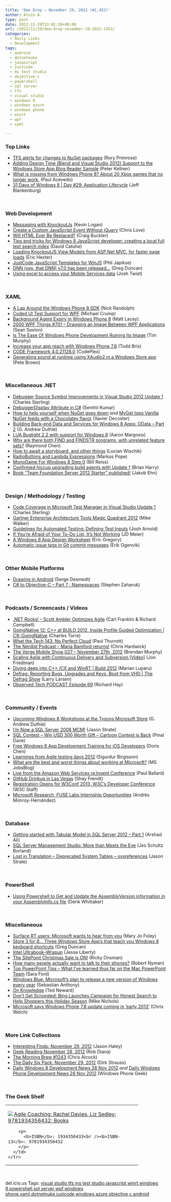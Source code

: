 ```yaml
---
title: 'Dew Drop – November 29, 2012 (#1,452)'
author: Alvin A.
type: post
date: 2012-11-29T13:02:20+00:00
url: /2012/11/29/dew-drop-november-29-2012-1452/
categories:
  - Daily Links
  - Development
tags:
  - android
  - dotnetnuke
  - javascript
  - justcode
  - ms test studio
  - objective-c
  - powershell
  - sql server
  - tfs
  - visual studio
  - windows 8
  - windows azure
  - windows phone
  - winrt
  - wpf
  - xaml

---
```

### <a name="top"></a>Top Links

  * <a href="http://feedproxy.google.com/~r/RoryPrimrose/~3/x6BM4PSLwsw/post.aspx" target="_blank">TFS alerts for changes to NuGet packages</a> (Rory Primrose)
  * <a href="http://peterkellner.net/2012/11/25/adding-design-time-blend-and-visual-studio-2012-support-to-the-windows-store-app-blog-reader-sample/?utm_source=rss&utm_medium=rss&utm_campaign=adding-design-time-blend-and-visual-studio-2012-support-to-the-windows-store-app-blog-reader-sample" target="_blank">Adding Design Time (Blend and Visual Studio 2012) Support to the Windows Store App Blog Reader Sample</a> (Peter Kellner)
  * <a href="http://feedproxy.google.com/~r/wmexperts/~3/PD02-vcXbU8/story01.htm" target="_blank">What is missing from Windows Phone 8? About 20 Xbox games that no longer work.</a> (Paul Acevedo)
  * <a href="http://feedproxy.google.com/~r/Blankenthoughts/~3/LUwy_Z-6bpQ/" target="_blank">31 Days of Windows 8 | Day #29: Application Lifecycle</a> (Jeff Blankenburg)

&#160;

### <a name="web"></a>Web Development

  * <a href="http://feedproxy.google.com/~r/geekswithblogs/~3/iASKwESNXEw/messaging-with-knockoutjs.aspx" target="_blank">Messaging with KnockoutJs</a> (Kevin Logan)
  * <a href="http://professionalaspnet.com/archive/2012/11/28/Create-a-Custom-JavaScript-Event-Without-jQuery.aspx" target="_blank">Create a Custom JavaScript Event Without jQuery</a> (Chris Love)
  * <a href="http://feedproxy.google.com/~r/SitepointFeed/~3/u2y2CqCvHYQ/" target="_blank">Will HTML Ever Be Replaced?</a> (Craig Buckler)
  * <a href="http://blogs.msdn.com/b/eternalcoding/archive/2012/11/29/tips-and-tricks-for-windows-8-javascript-developer-creating-a-local-full-text-search-index.aspx" target="_blank">Tips and tricks for Windows 8 JavaScript developer: creating a local full text search index</a> (David Catuhe)
  * <a href="http://feedproxy.google.com/~r/LosTechies/~3/ZYCTSvwZIIg/" target="_blank">Loading KnockoutJS View Models from ASP.Net MVC, for faster page loads</a> (Eric Hexter)
  * <a href="http://feedproxy.google.com/~r/Telerik/~3/UmKhUJ1U14k/justcode-javascript-templates-for-winjs.aspx" target="_blank">JustCode JavaScript Templates for WinJS</a> (Phil Japikse)
  * <a href="http://coolthingoftheday.blogspot.com/2012/11/dnn-yes-that-dnn-v70-has-been-released.html" target="_blank">DNN (yes, that DNN) v7.0 has been released&#8230;</a> (Greg Duncan)
  * <a href="http://www.thejoyofcode.com/Using_excel_to_access_your_Mobile_Services_data.aspx" target="_blank">Using excel to access your Mobile Services data</a> (Josh Twist)

&#160;

### <a name="silverlight"></a>XAML

  * <a href="http://visualstudiomagazine.com/articles/2012/11/28/a-lap-around-windows-phone-8-sdk.aspx" target="_blank">A Lap Around the Windows Phone 8 SDK</a> (Nick Randolph)
  * <a href="http://feedproxy.google.com/~r/Telerik/~3/PEBhiDvoUOE/coded-ui-test-support-for-wpf.aspx" target="_blank">Coded UI Test Support for WPF</a> (Michael Crump)
  * <a href="http://mobile.dzone.com/articles/background-agent-expiry" target="_blank">Background Agent Expiry in Windows Phone 8</a> (Matt Lacey)
  * <a href="http://wpf.2000things.com/2012/11/29/701-dragging-an-image-between-wpf-applications/" target="_blank">2000 WPF Things #701 – Dragging an Image Between WPF Applications</a> (Sean Sexton)
  * <a href="http://feedproxy.google.com/~r/geekswithblogs/~3/lo8dmQ1NRLc/is-the-ease-of-windows-phone-development-ruining-its-image.aspx" target="_blank">Is The Ease Of Windows Phone Development Ruining Its Image</a> (Tim Murphy)
  * <a href="http://blogs.windows.com/windows_phone/b/wpdev/archive/2012/11/28/increase-your-app-reach-with-windows-phone-7-8.aspx" target="_blank">Increase your app reach with Windows Phone 7.8</a> (Todd Brix)
  * <a href="http://codeframework.codeplex.com/releases/view/98392" target="_blank">CODE Framework 4.0.21128.0</a> (CodePlex)
  * <a href="http://feedproxy.google.com/~r/PeteBrown/~3/TLaTYBuB4uA/generating-sound-at-runtime-using-xaudio2-in-a-windows-store-app" target="_blank">Generating sound at runtime using XAudio2 in a Windows Store app</a> (Pete Brown)

&#160;

### <a name="dotnet"></a>Miscellaneous .NET

  * <a href="http://blogs.msdn.com/b/visualstudioalm/archive/2012/11/28/debugger-source-symbol-improvements-in-visual-studio-2012-update-1.aspx" target="_blank">Debugger Source Symbol Improvements in Visual Studio 2012 Update 1</a> (Charles Sterling)
  * <a href="http://feeds.dzone.com/~r/zones/dotnet/~3/fRESOMJxLnk/debuggerdisplay-attribute-c" target="_blank">DebuggerDisplay Attribute in C#</a> (Senthil Kumar)
  * <a href="http://www.xavierdecoster.com/post/2012/03/09/how-to-help-yourself-when-nuget-goes-down" target="_blank">How to help yourself when NuGet goes down</a> _and_ <a href="http://www.xavierdecoster.com/post/2012/03/01/myget-tops-vanilla-nuget-feeds-with-a-chocolatey-flavor" target="_blank">MyGet tops Vanilla NuGet feeds with a Chocolatey flavor</a> (Xavier Decoster)
  * <a href="http://feeds.devhammer.net/~r/devhammer/~3/nMg97FRCOGI/building-back-end-data-and-services-for-windows-8-apps-odata---part-2" target="_blank">Building Back-end Data and Services for Windows 8 Apps: OData &#8211; Part 2</a> (G. Andrew Duthie)
  * <a href="http://blogs.msdn.com/b/aaron_margosis/archive/2012/11/28/lua-buglight-2-2-with-support-for-windows-8.aspx" target="_blank">LUA Buglight 2.2 with support for Windows 8</a> (Aaron Margosis)
  * <a href="http://blogs.msdn.com/b/oldnewthing/archive/2012/11/28/10372436.aspx" target="_blank">Why are there both FIND and FINDSTR programs, with unrelated feature sets?</a> (Raymond Chen)
  * <a href="http://blogs.msdn.com/b/lucian/archive/2012/11/28/how-to-await-a-storyboard-and-other-things.aspx" target="_blank">How to await a storyboard, and other things</a> (Lucian Wischik)
  * <a href="http://feedproxy.google.com/~r/geekswithblogs/~3/XOBn-YO679E/radiobuttons-and-lambda-expressions.aspx" target="_blank">RadioButtons and Lambda Expressions</a> (Markus Pope)
  * <a href="http://www.billreiss.com/monogame-for-windows-8-step-0/" target="_blank">MonoGame For Windows 8 Step 0</a> (Bill Reiss)
  * <a href="http://blogs.msdn.com/b/bharry/archive/2012/11/29/confirmed-hiccup-upgrading-build-agents-with-update-1.aspx" target="_blank">Confirmed hiccup upgrading build agents with Update 1</a> (Brian Harry)
  * <a href="http://feedproxy.google.com/~r/geekswithblogs/~3/yN2coITzvog/book-ldquoteam-foundation-server-2012-starterrdquo-published.aspx" target="_blank">Book “Team Foundation Server 2012 Starter” published!</a> (Jakob Ehn)

&#160;

### <a name="design"></a>Design / Methodology / Testing

  * <a href="http://blogs.msdn.com/b/visualstudioalm/archive/2012/11/28/code-coverage-in-microsoft-test-manager-in-visual-studio-update-1.aspx" target="_blank">Code Coverage in Microsoft Test Manager in Visual Studio Update 1</a> (Charles Sterling)
  * <a href="http://feedproxy.google.com/~r/MikeWalker/~3/idrao5aMdXg/gartner-enterprise-architecture-tools-magic-quadrant-2012.html" target="_blank">Gartner Enterprise Architecture Tools Magic Quadrant 2012</a> (Mike Walker)
  * <a href="http://feedproxy.google.com/~r/LosTechies/~3/mB7DB_M9Hr4/" target="_blank">Guidelines for Automated Testing: Defining Test Inputs</a> (Josh Arnold)
  * <a href="http://feedproxy.google.com/~r/jmeier/~3/2QRaugUAzE8/if-you-re-afraid-of-your-to-do-list-it-s-not-working.aspx" target="_blank">If You’re Afraid of Your To-Do List, It’s Not Working</a> (JD Meier)
  * <a href="http://architects.dzone.com/articles/windows-8-app-design-worksheet-0" target="_blank">A Windows 8 App Design Worksheet</a> (Eric Gregory)
  * <a href="http://feedproxy.google.com/~r/jayway/posts/~3/wjT8szrtavs/" target="_blank">Automatic issue tags in Git commit messages</a> (Erik Ogenvik)

&#160;

### <a name="mobile"></a>Other Mobile Platforms

  * <a href="http://www.codeproject.com/Articles/500618/DrawingplusinplusAndroid" target="_blank">Drawing in Android</a> (Serge Desmedt)
  * <a href="http://www.infragistics.com/community/blogs/stevez/archive/2012/11/28/c-to-objective-c-part-7-namespaces.aspx" target="_blank">C# to Objective-C &#8211; Part 7 : Namespaces</a> (Stephen Zaharuk)

&#160;

### <a name="podcasts"></a>Podcasts / Screencasts / Videos

  * <a href="http://www.dotnetrocks.com/default.aspx?ShowNum=824" target="_blank">.NET Rocks! &#8211; Scott Ambler Optimizes Agile</a> (Carl Franklin & Richard Campbell)
  * <a href="http://channel9.msdn.com/Shows/C9-GoingNative/C9GoingNative-12-C-at-BUILD-2012-Inside-Profile-Guided-Optimization" target="_blank">GoingNative 12: C++ at BUILD 2012, Inside Profile Guided Optimization | C9::GoingNative</a> (Charles Torre)
  * <a href="http://winsupersite.com/podcasts/what-tech-143-no-perfect-cloud" target="_blank">What the Tech 143: No Perfect Cloud</a> (Paul Thurrott)
  * <a href="http://nerdist.libsyn.com/maria-bamford-returns" target="_blank">The Nerdist Podcast &#8211; Maria Bamford returns!</a> (Chris Hardwick)
  * <a href="http://www.theverge.com/2012/11/28/3701436/the-verge-mobile-show-027-november-27th-2012" target="_blank">The Verge Mobile Show 027 &#8211; November 27th, 2012</a> (Brendan Murphy)
  * <a href="http://blog.assembla.com/assemblablog/tabid/12618/bid/92554/Scaling-Agile-with-Continuous-Delivery-and-Subversion-Video.aspx" target="_blank">Scaling Agile with Continuous Delivery and Subversion [Video]</a> (Jon Friedman)
  * <a href="http://channel9.msdn.com/Events/Build/2012/3-010" target="_blank">Diving deep into C++ /CX and WinRT | Build 2012</a> (Marian Luparu)
  * <a href="http://channel9.msdn.com/Shows/The-Defrag-Show/Defrag-Reporting-Bugs-Upgrades-and-Keys-Boot-from-VHD" target="_blank">Defrag: Reporting Bugs, Upgrades and Keys, Boot from VHD | The Defrag Show</a> (Larry Larsen)
  * <a href="http://feedproxy.google.com/~r/windowsobserver/~3/EGDbNZUTdhI/" target="_blank">Observed Tech PODCAST Episode 69</a> (Richard Hay)

&#160;

### <a name="events"></a>Community / Events

  * <a href="http://feeds.devhammer.net/~r/devhammer/~3/kI615ztUdYc/upcoming-windows-8-workshops-at-the-tysons-microsoft-store" target="_blank">Upcoming Windows 8 Workshops at the Tysons Microsoft Store</a> (G. Andrew Duthie)
  * <a href="http://feedproxy.google.com/~r/sqlserverpedia/~3/Qe56ds4hY_g/" target="_blank">I’m Now a SQL Server 2008 MCM!</a> (Jason Strate)
  * <a href="http://blog.sqlauthority.com/2012/11/29/sql-contest-win-usd-300-worth-gift-cartoon-contest-is-back/" target="_blank">SQL Contest – Win USD 300 Worth Gift – Cartoon Contest is Back</a> (Pinal Dave)
  * <a href="http://blogs.msdn.com/b/dorischen/archive/2012/11/28/free-windows-8-store-app-development-training-for-ios-developers.aspx" target="_blank">Free Windows 8 App Development Training for iOS Developers</a> (Doris Chen)
  * <a href="http://feedproxy.google.com/~r/jayway/posts/~3/R9y1Zbsdwr0/" target="_blank">Learnings from Agile testing days 2012</a> (Sigurdur Birgisson)
  * <a href="http://feeds.microsoftjobsblog.com/~r/MicrosoftJobsBlog/~3/VAMl2b3-vlM/best-and-worst-at-Microsoft" target="_blank">What are the best and worst things about working at Microsoft?</a> (MS JobsBlog)
  * <a href="http://blog.pluralsight.com/2012/11/28/live-from-the-amazon-web-services-reinvent-conference/" target="_blank">Live from the Amazon Web Services re:Invent Conference</a> (Paul Ballard)
  * <a href="https://github.com/blog/1334-github-drinkup-in-las-vegas" target="_blank">GitHub Drinkup in Las Vegas</a> (Shay Frendt)
  * <a href="http://www.w3.org/News/2012.html#entry-9639" target="_blank">Registration Opens for W3Conf 2013, W3C&#8217;s Developer Conference</a> (W3C Staff)
  * <a href="http://socialmediacollective.org/2012/11/28/microsoft-research-fuse-labs-internship-opportunities/" target="_blank">Microsoft Research, FUSE Labs Internship Opportunities</a> (Andrés Monroy-Hernández)

&#160;

### <a name="sql"></a>Database

  * <a href="http://feedproxy.google.com/~r/MSSQLTips-LatestSqlServerTips/~3/DSLwNrotR7U/tip.asp" target="_blank">Getting started with Tabular Model in SQL Server 2012 &#8211; Part 1</a> (Arshad Ali)
  * <a href="http://feedproxy.google.com/~r/BrentOzar-SqlServerDba/~3/GQOgqPu_FAQ/" target="_blank">SQL Server Management Studio: More than Meets the Eye</a> (Jes Schultz Borland)
  * <a href="http://www.sqlservercentral.com/blogs/stratesql/2012/11/28/lost-in-translation-deprecated-system-tables-sysreferences/" target="_blank">Lost in Translation – Deprecated System Tables – sysreferences</a> (Jason Strate)

&#160;

### <a name="ps"></a>PowerShell

  * <a href="http://feedproxy.google.com/~r/Devlicious/~3/-_HjxL1F1Ho/using-powershell-to-get-and-update-the-assemblyversion-information-in-your-assemblyinfo-cs-file.aspx" target="_blank">Using Powershell to Get and Update the AssemblyVersion information in your AssemblyInfo.cs file</a> (Derik Whittaker)

&#160;

### <a name="misc"></a>Miscellaneous

  * <a href="http://www.zdnet.com/surface-rt-users-microsoft-wants-to-hear-from-you-7000008044/" target="_blank">Surface RT users: Microsoft wants to hear from you</a> (Mary Jo Foley)
  * <a href="http://coolthingoftheday.blogspot.com/2012/11/store-3-for-8-three-windows-store-app.html" target="_blank">Store 3 for 8&#8230; Three Windows Store App&#8217;s that teach you Windows 8 keyboard shortcuts</a> (Greg Duncan)
  * <a href="http://feedproxy.google.com/~r/JesseLiberty-SilverlightGeek/~3/l7PB1tFjob0/" target="_blank">Intel Ultrabook–Wrapup</a> (Jesse Liberty)
  * <a href="http://feedproxy.google.com/~r/SitepointFeed/~3/-cdV3tuZd0c/" target="_blank">The SitePoint Christmas Sale is ON!</a> (Ricky Onsman)
  * <a href="http://feedproxy.google.com/~r/robertnyman/~3/uBRoCz5vqyE/" target="_blank">How many people actually want to talk to their phones?</a> (Robert Nyman)
  * <a href="http://blogs.msdn.com/b/saraford/archive/2012/11/28/top-powerpoint-tips-what-i-ve-learned-thus-far-on-the-mac-powerpoint-team.aspx" target="_blank">Top PowerPoint Tips – What I’ve learned thus far on the Mac PowerPoint Team</a> (Sara Ford)
  * <a href="http://feedproxy.google.com/~r/ziffdavis/extremetech/~3/6VIV_EukzBA/141676-windows-blue-microsofts-plan-to-release-new-windows-every-year" target="_blank">Windows Blue: Microsoft’s plan to release a new version of Windows every year</a> (Sebastian Anthony)
  * <a href="http://blogs.tedneward.com/2012/11/29/On+Knowledge.aspx" target="_blank">On Knowledge</a> (Ted Neward)
  * <a href="http://www.bing.com/community/Site_Blogs/b/search/archive/2012/11/28/holiday-shopping.aspx" target="_blank">Don’t Get Scroogled: Bing Launches Campaign for Honest Search to Help Shoppers this Holiday Season</a> (Mike Nichols)
  * <a href="http://www.theverge.com/2012/11/28/3702872/microsoft-windows-phone-7-8-available-early-2013" target="_blank">Microsoft says Windows Phone 7.8 update coming in &#8216;early 2013&#8217;</a> (Chris Welch)

&#160;

### <a name="links"></a>More Link Collections

  * <a href="http://jasonhaley.com/blog/post.aspx?id=89ad805d-fc23-46bf-a10e-af8ad7df4551" target="_blank">Interesting Finds: November 29, 2012</a> (Jason Haley)
  * <a href="http://feedproxy.google.com/~r/RegularGeek/~3/qSo3HRRn1x8/" target="_blank">Geek Reading November 28, 2012</a> (Rob Diana)
  * <a href="http://feedproxy.google.com/~r/ReflectivePerspective/~3/AvNn9yQCQ7Y/" target="_blank">The Morning Brew #1243</a> (Chris Alcock)
  * <a href="http://feeds.feedblitz.com/~/35975765/0/dirkstrauss~The-Daily-Six-Pack-November" target="_blank">The Daily Six Pack: November 29, 2012</a> (Dirk Strauss)
  * <a href="http://www.windowsphonegeek.com/windows-8-news/daily-windows-8-development-news-28-nov-2012" target="_blank">Daily Windows 8 Development News 28 Nov 2012</a> _and_ <a href="http://feedproxy.google.com/~r/Windowsphonegeek/~3/lpKJ_d2hksQ/daily-windows-phone-development-news-28-nov-2012" target="_blank">Daily Windows Phone Development News 28 Nov 2012</a> (Windows Phone Geek)

&#160;

### <a name="shelf"></a>The Geek Shelf

<div style="padding-bottom: 0px; margin: 0px; padding-left: 0px; padding-right: 0px; display: inline; float: none; padding-top: 0px" id="scid:7dc1bd33-94bd-46fd-a20b-0131235bcd47:42b186ba-f307-4846-ad7a-f72a6ff0b95f" class="wlWriterEditableSmartContent">
  <table cellspacing="0" cellpadding="2" width="400" border="0" unselectable="on">
    <tr>
      <td valign="top" width="400">
        <p>
          <a title="Agile Coaching: Rachel Davies, Liz Sedley: 9781934356432: Books" href="http://www.amazon.com/exec/obidos/ASIN/1934356433/alvinashcraft-20"><img data-recalc-dims="1" decoding="async" src="https://i0.wp.com/images.amazon.com/images/P/1934356433.01.MZZZZZZZ.jpg?w=660" border="0" align="left" style="float:left" />Agile Coaching: Rachel Davies, Liz Sedley: 9781934356432: Books</a>
        </p>
        
        <p>
          <b>ISBN</b>: 1934356433<br /><b>ISBN-13</b>: 9781934356432
        </p>
      </td>
    </tr>
  </table>
</div>

&#160;

<div style="padding-bottom: 0px; margin: 0px; padding-left: 0px; padding-right: 0px; display: inline; float: none; padding-top: 0px" id="scid:0767317B-992E-4b12-91E0-4F059A8CECA8:a531c6f2-01c6-43a4-936b-36e355a52c97" class="wlWriterEditableSmartContent">
  del.icio.us Tags: <a href="http://del.icio.us/popular/visual+studio" rel="tag">visual studio</a>,<a href="http://del.icio.us/popular/tfs" rel="tag">tfs</a>,<a href="http://del.icio.us/popular/ms+test+studio" rel="tag">ms test studio</a>,<a href="http://del.icio.us/popular/javascript" rel="tag">javascript</a>,<a href="http://del.icio.us/popular/winrt" rel="tag">winrt</a>,<a href="http://del.icio.us/popular/windows+8" rel="tag">windows 8</a>,<a href="http://del.icio.us/popular/powershell" rel="tag">powershell</a>,<a href="http://del.icio.us/popular/sql+server" rel="tag">sql server</a>,<a href="http://del.icio.us/popular/wpf" rel="tag">wpf</a>,<a href="http://del.icio.us/popular/windows+phone" rel="tag">windows phone</a>,<a href="http://del.icio.us/popular/xaml" rel="tag">xaml</a>,<a href="http://del.icio.us/popular/dotnetnuke" rel="tag">dotnetnuke</a>,<a href="http://del.icio.us/popular/justcode" rel="tag">justcode</a>,<a href="http://del.icio.us/popular/windows+azure" rel="tag">windows azure</a>,<a href="http://del.icio.us/popular/objective+c" rel="tag">objective c</a>,<a href="http://del.icio.us/popular/android" rel="tag">android</a>
</div>